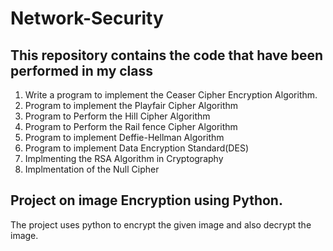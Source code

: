 # Network-Security
## This repository contains the code that have been performed in my class

   1. Write a program to implement the Ceaser Cipher Encryption Algorithm.
   2. Program to implement the Playfair Cipher Algorithm
   3. Program to Perform the Hill Cipher Algorithm
   4. Program to Perform the Rail fence Cipher Algorithm
   5. Program to implement Deffie-Hellman Algorithm
   6. Program to implement Data Encryption Standard(DES) 
   7. Implmenting the RSA Algorithm in Cryptography
   8. Implmentation of the Null Cipher 

## Project on image Encryption using Python.
   The project uses python to encrypt the given image and also decrypt the image.
